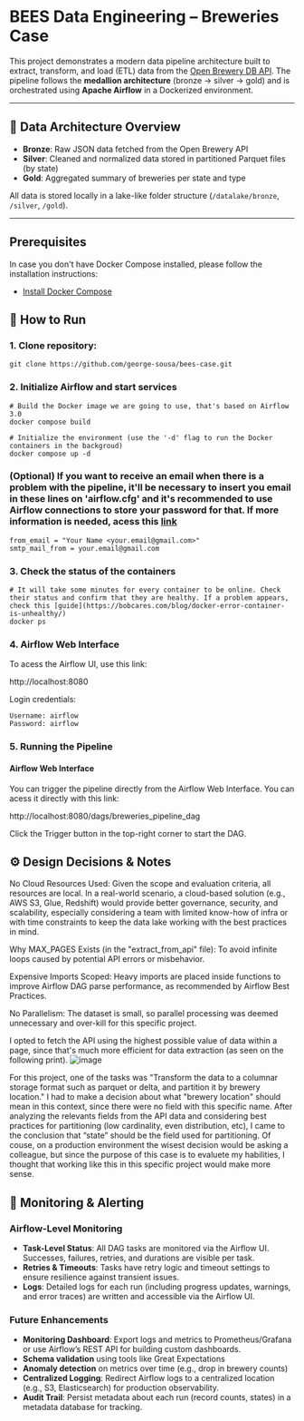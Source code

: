 # BEES Data Engineering – Breweries Case

This project demonstrates a modern data pipeline architecture built to extract, transform, and load (ETL) data from the [Open Brewery DB API](https://www.openbrewerydb.org/). The pipeline follows the **medallion architecture** (bronze → silver → gold) and is orchestrated using **Apache Airflow** in a Dockerized environment.

---

## 🧱 Data Architecture Overview

- **Bronze**: Raw JSON data fetched from the Open Brewery API
- **Silver**: Cleaned and normalized data stored in partitioned Parquet files (by state)
- **Gold**: Aggregated summary of breweries per state and type

All data is stored locally in a lake-like folder structure (`/datalake/bronze`, `/silver`, `/gold`).

---

## Prerequisites
In case you don't have Docker Compose installed, please follow the installation instructions:
- [Install Docker Compose](https://docs.docker.com/compose/install/)

## 🚀 How to Run

### 1. Clone repository:
```
git clone https://github.com/george-sousa/bees-case.git
```

### 2. Initialize Airflow and start services

```
# Build the Docker image we are going to use, that's based on Airflow 3.0
docker compose build

# Initialize the environment (use the '-d' flag to run the Docker containers in the backgroud)
docker compose up -d
```

### (Optional) If you want to receive an email when there is a problem with the pipeline, it'll be necessary to insert you email in these lines on 'airflow.cfg' and it's recommended to use Airflow connections to store your password for that. If more information is needed, acess this [link](https://airflow.apache.org/docs/apache-airflow/stable/howto/email-config.html#email-configuration)

```
from_email = "Your Name <your.email@gmail.com>"
smtp_mail_from = your.email@gmail.com
```

### 3. Check the status of the containers
```
# It will take some minutes for every container to be online. Check their status and confirm that they are healthy. If a problem appears, check this [guide](https://bobcares.com/blog/docker-error-container-is-unhealthy/)
docker ps
```

### 4. Airflow Web Interface

To acess the Airflow UI, use this link:

http://localhost:8080

Login credentials:
```
Username: airflow  
Password: airflow
```

### 5. Running the Pipeline
#### Airflow Web Interface
You can trigger the pipeline directly from the Airflow Web Interface. You can acess it directly with this link:

http://localhost:8080/dags/breweries_pipeline_dag

Click the Trigger button in the top-right corner to start the DAG.

## ⚙️ Design Decisions & Notes
No Cloud Resources Used: Given the scope and evaluation criteria, all resources are local. In a real-world scenario, a cloud-based solution (e.g., AWS S3, Glue, Redshift) would provide better governance, security, and scalability, especially considering a team with limited know-how of infra or with time constraints to keep the data lake working with the best practices in mind. 

Why MAX_PAGES Exists (in the "extract_from_api" file): To avoid infinite loops caused by potential API errors or misbehavior.

Expensive Imports Scoped: Heavy imports are placed inside functions to improve Airflow DAG parse performance, as recommended by Airflow Best Practices.

No Parallelism: The dataset is small, so parallel processing was deemed unnecessary and over-kill for this specific project.

I opted to fetch the API using the highest possible value of data within a page, since that's much more efficient for data extraction (as seen on the following print).
![image](https://github.com/user-attachments/assets/56ac3621-3e9f-4208-9cc6-9d8248503480)

For this project, one of the tasks was "Transform the data to a columnar storage format such as parquet or delta, and partition it by brewery location." I had to make a decision about what "brewery location" should mean in this context, since there were no field with this specific name. After analyzing the relevants fields from the API data and considering best practices for partitioning (low cardinality, even distribution, etc), I came to the conclusion that “state” should be the field used for partitioning. Of couse, on a production environment the wisest decision would be asking a colleague, but since the purpose of this case is to evaluete my habilities, I thought that working like this in this specific project would make more sense.

## 🔔 Monitoring & Alerting

### Airflow-Level Monitoring

- **Task-Level Status**: All DAG tasks are monitored via the Airflow UI. Successes, failures, retries, and durations are visible per task.
- **Retries & Timeouts**: Tasks have retry logic and timeout settings to ensure resilience against transient issues.
- **Logs**: Detailed logs for each run (including progress updates, warnings, and error traces) are written and accessible via the Airflow UI.

### Future Enhancements

- **Monitoring Dashboard**: Export logs and metrics to Prometheus/Grafana or use Airflow’s REST API for building custom dashboards.
- **Schema validation** using tools like Great Expectations
- **Anomaly detection** on metrics over time (e.g., drop in brewery counts)
- **Centralized Logging**: Redirect Airflow logs to a centralized location (e.g., S3, Elasticsearch) for production observability.
- **Audit Trail**: Persist metadata about each run (record counts, states) in a metadata database for tracking.


